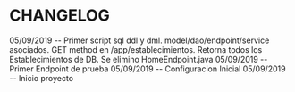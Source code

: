 # CHANGELOG

05/09/2019 -- Primer script sql ddl y dml. model/dao/endpoint/service asociados. GET method en /app/establecimientos. Retorna todos los Establecimientos de DB. Se elimino HomeEndpoint.java
05/09/2019 -- Primer Endpoint de prueba
05/09/2019 -- Configuracion Inicial
05/09/2019 -- Inicio proyecto
